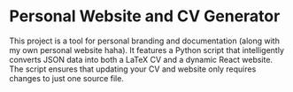 # Personal Website and CV Generator

This project is a tool for personal branding and documentation (along with my own personal website haha). It features a Python script that intelligently converts JSON data into both a LaTeX CV and a dynamic React website. The script ensures that updating your CV and website only requires changes to just one source file.
